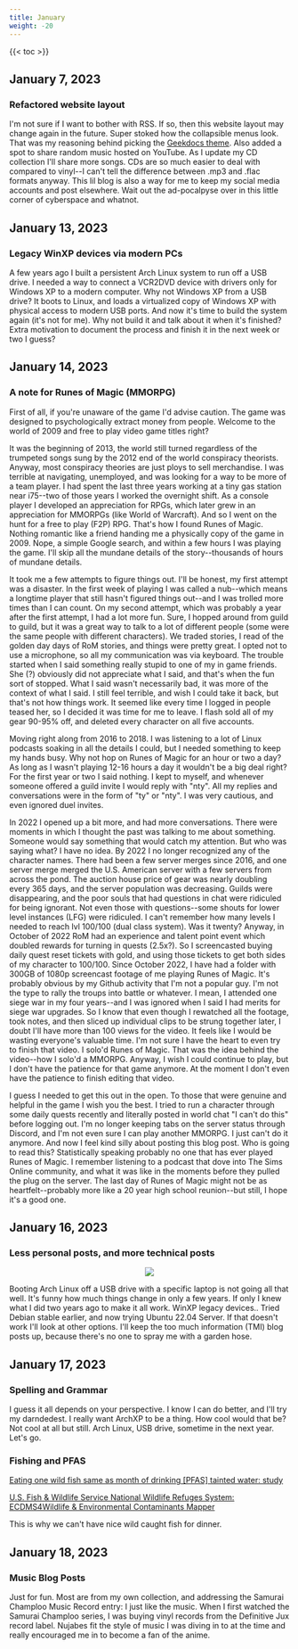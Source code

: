 ```yaml
---
title: January
weight: -20
---
```


<!--more-->

{{< toc >}}

## January 7, 2023
### Refactored website layout

I'm not sure if I want to bother with RSS. If so, then this website layout may change again in the future. Super stoked how the collapsible menus look. That was my reasoning behind picking the [Geekdocs theme](https://geekdocs.de/). Also added a spot to share random music hosted on YouTube. As I update my CD collection I'll share more songs. CDs are so much easier to deal with compared to vinyl--I can't tell the difference between .mp3 and .flac formats anyway. This lil blog is also a way for me to keep my social media accounts and post elsewhere. Wait out the ad-pocalpyse over in this little corner of cyberspace and whatnot.

## January 13, 2023
### Legacy WinXP devices via modern PCs

A few years ago I built a persistent Arch Linux system to run off a USB drive. I needed a way to connect a VCR2DVD device with drivers only for Windows XP to a modern computer. Why not Windows XP from a USB drive? It boots to Linux, and loads a virtualized copy of Windows XP with physical access to modern USB ports. And now it's time to build the system again (it's not for me). Why not build it and talk about it when it's finished? Extra motivation to document the process and finish it in the next week or two I guess?

## January 14, 2023
### A note for Runes of Magic (MMORPG)

First of all, if you're unaware of the game I'd advise caution. The game was designed to psychologically extract money from people. Welcome to the world of 2009 and free to play video game titles right?

It was the beginning of 2013, the world still turned regardless of the trumpeted songs sung by the 2012 end of the world conspiracy theorists. Anyway, most conspiracy theories are just ploys to sell merchandise. I was terrible at navigating, unemployed, and was looking for a way to be more of a team player. I had spent the last three years working at a tiny gas station near i75--two of those years I worked the overnight shift. As a console player I developed an appreciation for RPGs, which later grew in an appreciation for MMORPGs (like World of Warcraft). And so I went on the hunt for a free to play (F2P) RPG. That's how I found Runes of Magic. Nothing romantic like a friend handing me a physically copy of the game in 2009. Nope, a simple Google search, and within a few hours I was playing the game. I'll skip all the mundane details of the story--thousands of hours of mundane details.

It took me a few attempts to figure things out. I'll be honest, my first attempt was a disaster. In the first week of playing I was called a nub--which means a longtime player that still hasn't figured things out--and I was trolled more times than I can count. On my second attempt, which was probably a year after the first attempt, I had a lot more fun. Sure, I hopped around from guild to guild, but it was a great way to talk to a lot of different people (some were the same people with different characters). We traded stories, I read of the golden day days of RoM stories, and things were pretty great. I opted not to use a microphone, so all my communication was via keyboard. The trouble started when I said something really stupid to one of my in game friends. She (?) obviously did not appreciate what I said, and that's when the fun sort of stopped. What I said wasn't necessarily bad, it was more of the context of what I said. I still feel terrible, and wish I could take it back, but that's not how things work. It seemed like every time I logged in people teased her, so I decided it was time for me to leave. I flash sold all of my gear 90-95% off, and deleted every character on all five accounts.

Moving right along from 2016 to 2018. I was listening to a lot of Linux podcasts soaking in all the details I could, but I needed something to keep my hands busy. Why not hop on Runes of Magic for an hour or two a day? As long as I wasn't playing 12-16 hours a day it wouldn't be a big deal right? For the first year or two I said nothing. I kept to myself, and whenever someone offered a guild invite I would reply with "nty". All my replies and conversations were in the form of "ty" or "nty". I was very cautious, and even ignored duel invites.

In 2022 I opened up a bit more, and had more conversations. There were moments in which I thought the past was talking to me about something. Someone would say something that would catch my attention. But who was saying what? I have no idea. By 2022 I no longer recognized any of the character names. There had been a few server merges since 2016, and one server merge merged the U.S. American server with a few servers from across the pond. The auction house price of gear was nearly doubling every 365 days, and the server population was decreasing. Guilds were disappearing, and the poor souls that had questions in chat were ridiculed for being ignorant. Not even those with questions--some shouts for lower level instances (LFG) were ridiculed. I can't remember how many levels I needed to reach lvl 100/100 (dual class system). Was it twenty? Anyway, in October of 2022 RoM had an experience and talent point event which doubled rewards for turning in quests (2.5x?). So I screencasted buying daily quest reset tickets with gold, and using those tickets to get both sides of my character to 100/100. Since October 2022, I have had a folder with 300GB of 1080p screencast footage of me playing Runes of Magic. It's probably obvious by my Github activity that I'm not a popular guy. I'm not the type to rally the troups into battle or whatever. I mean, I attended one siege war in my four years--and I was ignored when I said I had merits for siege war upgrades. So I know that even though I rewatched all the footage, took notes, and then sliced up individual clips to be strung together later, I doubt I'll have more than 100 views for the video. It feels like I would be wasting everyone's valuable time. I'm not sure I have the heart to even try to finish that video. I solo'd Runes of Magic. That was the idea behind the video--how I solo'd a MMORPG. Anyway, I wish I could continue to play, but I don't have the patience for that game anymore. At the moment I don't even have the patience to finish editing that video.

I guess I needed to get this out in the open. To those that were genuine and helpful in the game I wish you the best. I tried to run a character through some daily quests recently and literally posted in world chat "I can't do this" before logging out. I'm no longer keeping tabs on the server status through Discord, and I'm not even sure I can play another MMORPG. I just can't do it anymore. And now I feel kind silly about posting this blog post. Who is going to read this? Statistically speaking probably no one that has ever played Runes of Magic. I remember listening to a podcast that dove into The Sims Online community, and what it was like in the moments before they pulled the plug on the server. The last day of Runes of Magic might not be as heartfelt--probably more like a 20 year high school reunion--but still, I hope it's a good one.

## January 16, 2023
### Less personal posts, and more technical posts

<div style="text-align: center;">
<img src="https://i.imgur.com/Ydz5yKx.gif"/>
</div>

Booting Arch Linux off a USB drive with a specific laptop is not going all that well. It's funny how much things change in only a few years. If only I knew what I did two years ago to make it all work. WinXP legacy devices.. Tried Debian stable earlier, and now trying Ubuntu 22.04 Server. If that doesn't work I'll look at other options. I'll keep the too much information (TMI) blog posts up, because there's no one to spray me with a garden hose.

## January 17, 2023
### Spelling and Grammar

I guess it all depends on your perspective. I know I can do better, and I'll try my darndedest. I really want ArchXP to be a thing. How cool would that be? Not cool at all but still. Arch Linux, USB drive, sometime in the next year. Let's go.

### Fishing and PFAS

[Eating one wild fish same as month of drinking [PFAS] tainted water: study](https://phys.org/news/2023-01-wild-fish-month-tainted.html)

[U.S. Fish & Wildlife Service National Wildlife Refuges System: ECDMS4Wildlife & Environmental Contaminants Mapper](https://ecos.fws.gov/ecdms4/)

This is why we can't have nice wild caught fish for dinner.

## January 18, 2023
### Music Blog Posts

Just for fun. Most are from my own collection, and addressing the Samurai Champloo Music Record entry: I just like the music. When I first watched the Samurai Champloo series, I was buying vinyl records from the Definitive Jux record label. Nujabes fit the style of music I was diving in to at the time and really encouraged me in to become a fan of the anime.
